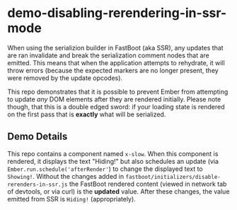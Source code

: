 # demo-disabling-rerendering-in-ssr-mode

When using the serializion builder in FastBoot (aka SSR), any updates that are
ran invalidate and break the serialization comment nodes that are emitted. This
means that when the application attempts to rehydrate, it will throw errors
(because the expected markers are no longer present, they were removed by the
update opcodes).

This repo demonstrates that it is possible to prevent Ember from attempting to
update _any_ DOM elements after they are rendered initially. Please note though,
that this is a double edged sword: if your loading state is rendered on the
first pass that is **exactly** what will be serialized.

## Demo Details

This repo contains a component named `x-slow`. When this component is rendered,
it displays the text "Hiding!" but also schedules an update (via
`Ember.run.schedule('afterRender'`) to change the displayed text to `Showing!`.
Without the changes added in
`fastboot/initializers/disable-rerenders-in-ssr.js` the FastBoot rendered
content (viewed in network tab of devtools, or via curl) is the **updated**
value. After these changes, the value emitted from SSR is `Hiding!`
(appropriately).
